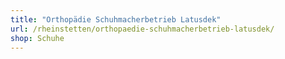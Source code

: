 ```yaml
---
title: "Orthopädie Schuhmacherbetrieb Latusdek"
url: /rheinstetten/orthopaedie-schuhmacherbetrieb-latusdek/
shop: Schuhe
---
```

